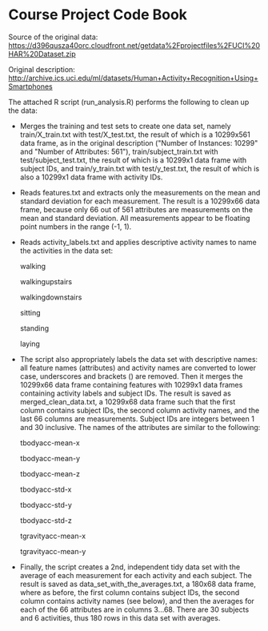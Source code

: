 # Course Project Code Book

Source of the original data: https://d396qusza40orc.cloudfront.net/getdata%2Fprojectfiles%2FUCI%20HAR%20Dataset.zip

Original description: http://archive.ics.uci.edu/ml/datasets/Human+Activity+Recognition+Using+Smartphones

The attached R script (run_analysis.R) performs the following to clean up the data:

- Merges the training and test sets to create one data set, namely train/X_train.txt with test/X_test.txt, the result
of which is a 10299x561 data frame, as in the original description ("Number of Instances: 10299" and "Number of 
Attributes: 561"), train/subject_train.txt with test/subject_test.txt, the result of which is a 10299x1 data frame 
with subject IDs, and train/y_train.txt with test/y_test.txt, the result of which is also a 10299x1 data frame with 
activity IDs.

- Reads features.txt and extracts only the measurements on the mean and standard deviation for each measurement. The result is a 10299x66 data frame, because only 66 out of 561 attributes are measurements on the mean and standard deviation. All measurements appear to be floating point numbers in the range (-1, 1).

 - Reads activity_labels.txt and applies descriptive activity names to name the activities in the data set:

    walking

    walkingupstairs

    walkingdownstairs

    sitting

    standing

    laying

- The script also appropriately labels the data set with descriptive names: all feature names (attributes) and activity names are converted to lower case, underscores and brackets () are removed. Then it merges the 10299x66 data frame containing features with 10299x1 data frames containing activity labels and subject IDs. The result is saved as merged_clean_data.txt, a 10299x68 data frame such that the first column contains subject IDs, the second column activity names, and the last 66 columns are measurements. Subject IDs are integers between 1 and 30 inclusive. The names of the attributes are similar to the following:

    tbodyacc-mean-x 

    tbodyacc-mean-y 

    tbodyacc-mean-z 

    tbodyacc-std-x 

    tbodyacc-std-y 

    tbodyacc-std-z 

    tgravityacc-mean-x 

    tgravityacc-mean-y

- Finally, the script creates a 2nd, independent tidy data set with the average of each measurement for each activity and each subject. The result is saved as data_set_with_the_averages.txt, a 180x68 data frame, where as before, the first column contains subject IDs, the second column contains activity names (see below), and then the averages for each of the 66 attributes are in columns 3...68. There are 30 subjects and 6 activities, thus 180 rows in this data set with averages.

